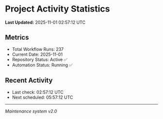 # Project Activity Statistics

**Last Updated:** 2025-11-01 02:57:12 UTC

## Metrics
- Total Workflow Runs: 237
- Current Date: 2025-11-01
- Repository Status: Active ✅
- Automation Status: Running ✅

## Recent Activity
- Last check: 02:57:12 UTC
- Next scheduled: 05:57:12 UTC

---
*Maintenance system v2.0*
